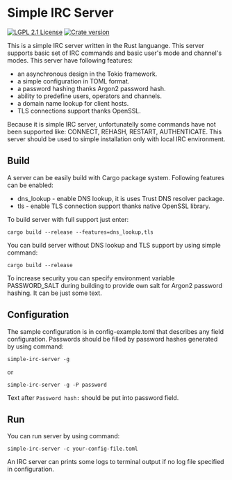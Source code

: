 # Simple IRC Server

[![LGPL 2.1 License](https://img.shields.io/badge/License-LGPL--2.1-brightgreen)](https://www.gnu.org/licenses/old-licenses/lgpl-2.1.html)
[![Crate version](https://img.shields.io/crates/v/simple-irc-server)](https://crates.io/crates/simple-irc-server)

This is a simple IRC server written in the Rust languange. This server supports
basic set of IRC commands and basic user's mode and channel's modes.
This server have following features:

* an asynchronous design in the Tokio framework.
* a simple configuration in TOML format.
* a password hashing thanks Argon2 password hash.
* ability to predefine users, operators and channels.
* a domain name lookup for client hosts.
* TLS connections support thanks OpenSSL.

Because it is simple IRC server, unfortunatelly some commands have not been supported like: 
CONNECT, REHASH, RESTART, AUTHENTICATE. This server should be used to simple
installation only with local IRC environment.

## Build

A server can be easily build with Cargo package system. Following features can be enabled:

* dns_lookup - enable DNS lookup, it is uses Trust DNS resolver package.
* tls - enable TLS connection support thanks native OpenSSL library.

To build server with full support just enter:

```
cargo build --release --features=dns_lookup,tls
```

You can build server without DNS lookup and TLS support by using simple command:

```
cargo build --release
```

To increase security you can specify environment variable PASSWORD_SALT during building
to provide own salt for Argon2 password hashing. It can be just some text.

## Configuration

The sample configuration is in config-example.toml that describes any field configuration.
Passwords should be filled by password hashes generated by using command:

```
simple-irc-server -g
```

or 

```
simple-irc-server -g -P password
```

Text after `Password hash:` should be put into password field.

## Run

You can run server by using command:

```
simple-irc-server -c your-config-file.toml
```

An IRC server can prints some logs to terminal output if no log file specified
in configuration.
